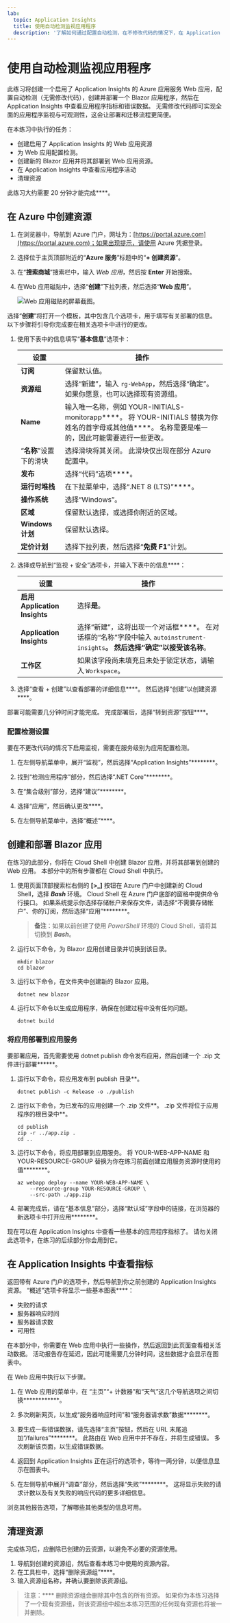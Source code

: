 ```yaml
---
lab:
  topic: Application Insights
  title: 使用自动检测监视应用程序
  description: '了解如何通过配置自动检测，在不修改代码的情况下，在 Application Insights 中监视应用程序 '
---
```


# 使用自动检测监视应用程序

此练习将创建一个启用了 Application Insights 的 Azure 应用服务 Web 应用，配置自动检测（无需修改代码），创建并部署一个 Blazor 应用程序，然后在 Application Insights 中查看应用程序指标和错误数据。 无需修改代码即可实现全面的应用程序监视与可观测性，这会让部署和迁移流程更简便。

在本练习中执行的任务：

* 创建启用了 Application Insights 的 Web 应用资源
* 为 Web 应用配置检测。
* 创建新的 Blazor 应用并将其部署到 Web 应用资源。
* 在 Application Insights 中查看应用程序活动
* 清理资源

此练习大约需要 20 分钟才能完成****。

## 在 Azure 中创建资源

1. 在浏览器中，导航到 Azure 门户，网址为：[https://portal.azure.com](https://portal.azure.com)；如果出现提示，请使用 Azure 凭据登录。
1. 选择位于主页顶部附近的“**Azure 服务**”标题中的“**+ 创建资源**”。 
1. 在“**搜索商城**”搜索栏中，输入 *Web 应用*，然后按 **Enter** 开始搜索。
1. 在Web 应用磁贴中，选择“**创建**”下拉列表，然后选择“**Web 应用**”。

    ![Web 应用磁贴的屏幕截图。](./media/create-web-app-tile.png)

选择“**创建**”将打开一个模板，其中包含几个选项卡，用于填写有关部署的信息。 以下步骤将引导你完成要在相关选项卡中进行的更改。

1. 使用下表中的信息填写“**基本信息**”选项卡：

    | 设置 | 操作 |
    |--|--|
    | **订阅** | 保留默认值。 |
    | **资源组** | 选择“新建”，输入 `rg-WebApp`，然后选择“确定”。 如果你愿意，也可以选择现有资源组。 |
    | **Name** | 输入唯一名称，例如 YOUR-INITIALS-monitorapp****。 将 YOUR-INITIALS 替换为你姓名的首字母或其他值****。 名称需要是唯一的，因此可能需要进行一些更改。 |
    | “**名称**”设置下的滑块 | 选择滑块将其关闭。 此滑块仅出现在部分 Azure 配置中。 |
    | **发布** | 选择“代码”选项****。 |
    | **运行时堆栈** | 在下拉菜单中，选择“.NET 8 (LTS)”****。 |
    | **操作系统** | 选择“Windows”。 |
    | **区域** | 保留默认选择，或选择你附近的区域。 |
    | **Windows 计划** | 保留默认选择。 |
    | **定价计划** | 选择下拉列表，然后选择“**免费 F1**”计划。 |

1. 选择或导航到“监视 + 安全”选项卡，并输入下表中的信息****：

    | 设置 | 操作 |
    |--|--|
    | **启用 Application Insights** | 选择**是**。 |
    | **Application Insights** | 选择“新建”，这将出现一个对话框****。 在对话框的“名称”字段中输入 `autoinstrument-insights`****。 然后选择“确定”以接受该名称****。 |
    | **工作区** | 如果该字段尚未填充且未处于锁定状态，请输入 `Workspace`。 |

1. 选择“查看 + 创建”以查看部署的详细信息****。 然后选择“创建”以创建资源****。

部署可能需要几分钟时间才能完成。 完成部署后，选择“转到资源”按钮****。

### 配置检测设置

要在不更改代码的情况下启用监视，需要在服务级别为应用配置检测。

1. 在左侧导航菜单中，展开“监视”，然后选择“Application Insights”********。

1. 找到“检测应用程序”部分，然后选择“.NET Core”********。

1. 在“集合级别”部分，选择“建议”********。

1. 选择“应用”，然后确认更改****。

1. 在左侧导航菜单中，选择“概述”****。

## 创建和部署 Blazor 应用

在练习的此部分，你将在 Cloud Shell 中创建 Blazor 应用，并将其部署到创建的 Web 应用。 本部分中的所有步骤都在 Cloud Shell 中执行。

1. 使用页面顶部搜索栏右侧的 **[\>_]** 按钮在 Azure 门户中创建新的 Cloud Shell，选择 ***Bash*** 环境。 Cloud Shell 在 Azure 门户底部的窗格中提供命令行接口。 如果系统提示你选择存储帐户来保存文件，请选择“不需要存储帐户”、你的订阅，然后选择“应用”********。

    > **备注**：如果以前创建了使用 *PowerShell* 环境的 Cloud Shell，请将其切换到 ***Bash***。

1. 运行以下命令，为 Blazor 应用创建目录并切换到该目录。

    ```
    mkdir blazor
    cd blazor
    ```

1. 运行以下命令，在文件夹中创建新的 Blazor 应用。

    ```
    dotnet new blazor
    ```

1. 运行以下命令以生成应用程序，确保在创建过程中没有任何问题。

    ```
    dotnet build
    ```

### 将应用部署到应用服务

要部署应用，首先需要使用 dotnet publish 命令发布应用，然后创建一个 .zip 文件进行部署******。

1. 运行以下命令，将应用发布到 publish 目录**。

    ```
    dotnet publish -c Release -o ./publish
    ```

1. 运行以下命令，为已发布的应用创建一个 .zip 文件**。 .zip 文件将位于应用程序的根目录中**。

    ```
    cd publish
    zip -r ../app.zip .
    cd ..
    ```

1. 运行以下命令，将应用部署到应用服务。 将 YOUR-WEB-APP-NAME 和 YOUR-RESOURCE-GROUP 替换为你在练习前面创建应用服务资源时使用的值********。

    ```
    az webapp deploy --name YOUR-WEB-APP-NAME \
        --resource-group YOUR-RESOURCE-GROUP \
        --src-path ./app.zip
    ```

1. 部署完成后，请在“基本信息”部分，选择“默认域”字段中的链接，在浏览器的新选项卡中打开应用********。

现在可以在 Application Insights 中查看一些基本的应用程序指标了。 请勿关闭此选项卡，在练习的后续部分你会用到它。

## 在 Application Insights 中查看指标

返回带有 Azure 门户的选项卡，然后导航到你之前创建的 Application Insights 资源。 “概述”选项卡将显示一些基本图表****：

* 失败的请求
* 服务器响应时间
* 服务器请求数
* 可用性

在本部分中，你需要在 Web 应用中执行一些操作，然后返回到此页面查看相关活动数据。 活动报告存在延迟，因此可能需要几分钟时间，这些数据才会显示在图表中。

在 Web 应用中执行以下步骤。

1. 在 Web 应用的菜单中，在 “主页”“+ 计数器”和“天气”这几个导航选项之间切换************。

1. 多次刷新网页，以生成“服务器响应时间”和“服务器请求数”数据********。

1. 要生成一些错误数据，请先选择“主页”按钮，然后在 URL 末尾追加“/failures”********。 此路由在 Web 应用中并不存在，并将生成错误。 多次刷新该页面，以生成错误数据。

1. 返回到 Application Insights 正在运行的选项卡，等待一两分钟，以便信息显示在图表中。 

1. 在左侧导航中展开“调查”部分，然后选择“失败”********。 这将显示失败的请求计数以及有关失败的响应代码的更多详细信息。

浏览其他报告选项，了解哪些其他类型的信息可用。 

## 清理资源

完成练习后，应删除已创建的云资源，以避免不必要的资源使用。

1. 导航到创建的资源组，然后查看本练习中使用的资源内容。
1. 在工具栏中，选择“删除资源组”****。
1. 输入资源组名称，并确认要删除该资源组。

> 注意：**** 删除资源组会删除其中包含的所有资源。 如果你为本练习选择了一个现有资源组，则该资源组中超出本练习范围的任何现有资源也将被一并删除。

